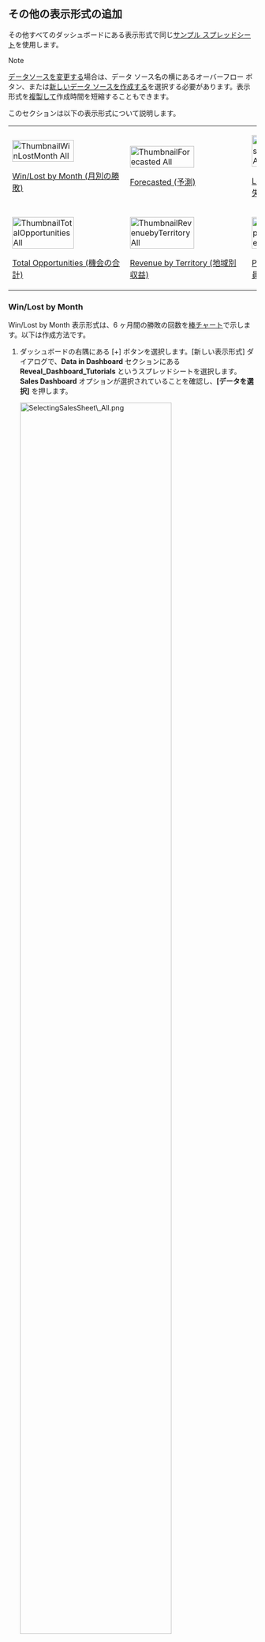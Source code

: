 ## その他の表示形式の追加 

その他すべてのダッシュボードにある表示形式で同じ[サンプル スプレッドシート](http://download.infragistics.com/reportplus/help/samples/Reveal_Dashboard_Tutorials.xlsx)を使用します。

>[!NOTE]
>[データソースを変更する](../../../jp/datasources/changing-data-source-visualization.html)場合は、データ ソース名の横にあるオーバーフロー ボタン、または[新しいデータ ソースを作成する](~/jp/datasources/overview.md)を選択する必要があります。表示形式を[複製して](../../../jp/dashboards/dashboards-interactions.html#view-edit-mode)作成時間を短縮することもできます。

このセクションは以下の表示形式について説明します。

<table>
<colgroup>
<col style="width: 25%" />
<col style="width: 25%" />
<col style="width: 25%" />
<col style="width: 25%" />
</colgroup>
<tbody>
<tr class="odd">
<td><p><img src="images/ThumbnailWinLostMonth_All.png" alt="ThumbnailWinLostMonth All" width="75%" /><br />
</p>
<p><a href="#win-lost-by-month">Win/Lost by Month (月別の勝敗)</a><br />
</p></td>
<td><p><img src="images/ThumbnailForecasted_All.png" alt="ThumbnailForecasted All" width="75%" /><br />
</p>
<p><a href="#forecasted">Forecasted (予測)</a><br />
</p></td>
<td><p><img src="images/ThumbnailLostOpportunities_All.png" alt="ThumbnailLostOpportunities All" width="75%" /><br />
</p>
<p><a href="#lost-opportunities">Lost Opportunities (機会損失)</a><br />
</p></td>
<td><p><img src="images/ThumbnailPipelinebyTerritory_All.png" alt="ThumbnailPipelinebyTerritory All" width="75%" /><br />
</p>
<p><a href="#pipeline-by-territory">Pipeline by Territory (地域別パイプライン)</a><br />
</p></td>
</tr>
<tr class="even">
<td><p><img src="images/ThumbnailTotalOpportunities_All.png" alt="ThumbnailTotalOpportunities All" width="75%" /><br />
</p>
<p><a href="#total-opportunities">Total Opportunities (機会の合計)</a><br />
</p></td>
<td><p><img src="images/ThumbnailRevenuebyTerritory_All.png" alt="ThumbnailRevenuebyTerritory All" width="75%" /><br />
</p>
<p><a href="#revenue-by-territory">Revenue by Territory (地域別収益)</a><br />
</p></td>
<td><p><img src="images/ThumbnailPipelineEmployee_All.png" alt="ThumbnailPipelineEmployee All" width="75%" /><br />
</p>
<p><a href="#pipeline-per-employee">Pipeline per Employee (従業員あたりのパイプライン)</a><br />
</p></td>
<td><p><img src="images/ThumbnailSalesbyProduct_All.png" alt="ThumbnailSalesbyProduct All" width="75%" /><br />
</p>
<p><a href="#sales-by-product">Sales by Product (製品別売上高)</a><br />
</p></td>
</tr>
</tbody>
</table>

<a name='win-lost-by-month'></a>
### Win/Lost by Month

Win/Lost by Month 表示形式は、6 ヶ月間の勝敗の回数を[棒チャート](~/jp/visualization-tutorials/simple-charts.html)で示します。以下は作成方法です。

1.  ダッシュボードの右隅にある [+] ボタンを選択します。[新しい表示形式] ダイアログで、**Data in Dashboard** セクションにある **Reveal\_Dashboard\_Tutorials** というスプレッドシートを選択します。**Sales Dashboard** オプションが選択されていることを確認し、**[データを選択]** を押します。
    
    <img src="images/SelectingSalesSheet_All.png" alt="SelectingSalesSheet\_All.png" width="80%"/>



2.  トップ バーのグリッド アイコンを選択し、**表示形式ピッカーを開き**、柱状チャートを選択します。
    
    <img src="images/SelectColumnChart_All.png" alt="SelectColumnChart\_All" width="80%"/>

 

3.  データ エディターで、**Date** フィールドを [ラベル] に、**Win** と **Loss** フィールドを [値] にドラッグアンドドロップします。
    
    <img src="images/DragDropSalesWinLossMonth_All.png" alt="DragDropSalesWinLossMonth\_All" width="50%"/>

 

4.  この表示形式で表示されるデータは、**月別**です。この形式にするには、ラベル プレース ホルダーで **[日付]** を選択し、**[日付の集計]** を **[月]** に変更します。
    
    <img src="images/SalesWinLostByMonthDateAggregation_All.png" alt="SalesWinLostByMonthDateAggregation\_All" width="80%"/>
    
    次に、**[フィールドの更新]** を選択します。

 

5.  表示形式で 6 ヶ月の期間を表示するには、フィルターを追加する必要があります。
    これを行うには、**Date** をデータ フィルターにドロップし、表示形式フィルター メニューにアクセスするために、それを選択します。その中で、**[フィルター タイプ]** の **[ルールでフィルター]** を選択します。
    
    <img src="images/FilterbyRuleSalesWinLost_All.png" alt="FilterbyRuleSalesWinLost\_All" width="80%"/>
    
    次に、**[ルール]** の **[カスタム日付範囲]** を選択し、以下のカスタム範囲を入力します。
    
    <img src="images/SalesCustomDateRange_All.png" alt="SalesCustomDateRange\_All" width="80%"/>
    
    この後、**[フィールドの更新]** を選択します。

 

6.  **表示形式のタイトルを Win/Lost by Month に変更する**ため、Sales Dashboard の横にある**鉛筆アイコンを選択します**。完了したら、右上の**ティック アイコン**を選択し、ダッシュボード エディターに戻ります。

<a name='forecasted'></a>
### Forecasted

Forecasted 表示形式は、6 ヶ月間の予測を[棒チャート](~/jp/visualization-tutorials/simple-charts.html)で表示します。以下は作成方法です。

1.  ダッシュボードの右隅にある [+] ボタンを選択します。[新しい表示形式] ダイアログで、**Data in Dashboard** セクションにある **Reveal\_Dashboard\_Tutorials** というスプレッドシートを選択します。**Sales Dashboard** オプションが選択されていることを確認し、**[データを選択]** を押します。
    
    <img src="images/SelectingSalesSheet_All.png" alt="SelectingSalesSheet\_All.png" width="80%"/>

 

2.  トップ バーのグリッド アイコンを選択し、**表示形式ピッカーを開き**、棒チャートを選択します。
    
    <img src="images/SelectBarChart_All.png" alt="SelectBarChart\_All" width="80%"/>

 

3.  データ エディターで、**Date** フィールドを [ラベル] に、**Forecasted** フィールドを [値] にドラッグアンドドロップします。
    
    <img src="images/DragDropSalesForecasted_All.png" alt="DragDropSalesForecasted\_All" width="50%"/>

 

4.  この表示形式で表示されるデータは、**月別**です。
    この形式にするには、ラベル プレース ホルダーで **[日付]** を選択し、**[日付の集計]** を **[月]** に変更します。また、**[並べ替え]** を **[降順]** に変更します。
    
    <img src="images/SalesWinLostByMonthDateAggregation_All.png" alt="SalesWinLostByMonthDateAggregation\_All" width="80%"/>
    
    次に、**[フィールドの更新]** を選択します。

 

5.  **Forecasted** フィールドにセールス情報が含まれるため通貨の書式設定にする必要があります。[値] で **Forecasted** フィールドを選択し、以下の変更を適用します。
    
    <img src="images/SalesForecastedFormatting_All.png" alt="SalesForecastedFormatting\_All" width="80%"/>
    
    a.  **[タイプ]** を **[通貨]** に変更します。
    
    b.  **[小数桁]** を **[0]** に変更します。
        次に, **[フィールドの更新]** を選択します。

 

6.  表示形式で 6ヶ月の期間を表示するには、フィルターを追加する必要があります。
    これを行うには、**Date** をデータ フィルターにドロップし、表示形式フィルター メニューにアクセスするために、それを選択します。その中で、**[フィルター タイプ]** の **[ルールでフィルター]** を選択します。
    
    <img src="images/FilterbyRuleSalesWinLost_All.png" alt="FilterbyRuleSalesWinLost\_All" width="80%"/>
    
    次に、**[ルール]** の **[カスタム日付範囲]** を選択し、以下のカスタム範囲を入力します。
    
    <img src="images/SalesCustomDateRange_All.png" alt="SalesCustomDateRange\_All" width="80%"/>
    
    次に、**[フィールドの更新]** を選択します。

 

7.  同じ表示形式サンプルの色にあわせるために、**[設定]** セクションに移動し、1 番目の色に変更します。
    
    <img src="images/SalesForecastedStartColor_All.png" alt="SalesForecastedStartColor\_All" width="80%"/>

 

8.  **表示形式のタイトルを Forecasted に変更する**ため、Sales Dashboard の横にある**鉛筆アイコンを選択します**。完了したら、右上の**ティック アイコン**を選択し、ダッシュボード エディターに戻ります。

<a name='lost-opportunities'></a>
### Lost Opportunities

Lost Opportunities 表示形式は、[テキスト ゲージ](~/jp/visualization-tutorials/Gauge-Views.html#text-gauge)で機会損失の割合を表示します。以下は作成方法です。

1.  ダッシュボードの右隅にある [+] ボタンを選択します。[新しい表示形式] ダイアログで、**Data in Dashboard** セクションにある **Reveal\_Dashboard\_Tutorials** というスプレッドシートを選択します。**Sales Dashboard** オプションが選択されていることを確認し、**[データを選択]** を選択します。
    
    <img src="images/SelectingSalesSheet_All.png" alt="SelectingSalesSheet\_All.png" width="80%"/>

 

2.  トップ バーのグリッド アイコンを選択し、**表示形式ピッカーを開き**、テキスト ゲージを選択します。
    
    <img src="images/SelectTextGauge_All.png" alt="SelectTextGauge\_All" width="80%"/>

 

3.  データ エディターで、**Lost Opportunites** フィールドを [値] にドラッグアンドドロップします。
    
    <img src="images/DragDropSalesLostOpportunities_All.png" alt="DragDropSalesLostOpportunities\_All" width="50%"/>

 

4.  サンプル ダッシュボードで、機会損失はパーセンテージとして表されます。
    この書式を適用するには、値プレース ホルダーの Lost Opportunies フィールドを選択します。書式設定のメニューで:
    
    <img src="images/SalesWonOpportFormatting_All.png" alt="SalesWonOpportFormatting\_All" width="80%"/>
    
    a.  **[タイプ]** を **[パーセント]** に変更します。
    
    b.  **[小数桁]** を **[0]** に変更します。次に, **[フィールドの更新]** を選択します。

サンプルの黄色のダッシュ インジケーターは、前回と比較して数値が安定していることを表します。このマーカーは、ゲージ設定のバンドの構成で作成します。以下は追加方法です。

1.  表示形式エディターの **[設定]** タブに移動します。
    
    <img src="images/TutorialsSettingsMenu_All.png" alt="TutorialsSettingsMenu\_All" width="80%"/>

 

2.  Sales Dashboard のスプレッド シートでは、表示形式がパーセンテージで表されている場合でも、Lost Opportunities は値として 0.56 に相当します。したがって、**[値比較タイプ]** へスクロールし、[数] に設定します。
    
    <img src="images/TutorialsValueComparisonTypeNumber_All.png" alt="TutorialsValueComparisonTypeNumber\_All" width="50%"/>

 

3.  **しきい値を設定する**。この場合、バインドは 0.7～5 です。
    
    <img src="images/SalesChangingBandLostOpps_All.png" alt="SalesChangingBandLostOpps\_All" width="50%"/>

 

4.  各バンドを選択し、**[色] と [インジケーター] の両方を選択します**。
    
    <img src="images/SalesChangingBandColorIndicator_All.png" alt="SalesChangingBandColorIndicator\_All" width="50%"/>

 

5. **表示形式のタイトルを Lost Opportunities に変更する**ため、Sales Dashboard の横にある**鉛筆アイコンを選択します**。完了したら、右上の**ティック アイコン**を選択し、ダッシュボード エディターに戻ります。

<a name='pipeline-by-territory'></a>
### Pipeline by Territory

Pipeline by Territory 表示形式は、[ファンネルチャート](~/jp/visualization-tutorials/simple-charts.html)平均的な販売見込みとそれらの位置を表示します。以下は作成方法です。

1.  ダッシュボードの右隅にある [+] ボタンを選択します。[新しい表示形式] ダイアログで、**Data in Dashboard** セクションにある **Reveal\_Dashboard\_Tutorials** というスプレッドシートを選択します。**Sales Dashboard** オプションが選択されていることを確認し、**[データを選択]** を押します。
    
    <img src="images/SelectingSalesSheet_All.png" alt="SelectingSalesSheet\_All.png" width="80%"/>

 

2.  トップ バーのグリッド アイコンを選択し、**表示形式ピッカーを開き**、ファンネルチャートを選択します。
    
    <img src="images/SelectFunnelChart_All.png" alt="SelectFunnelChart\_All" width="80%"/>

 

3.  データ エディターで、**Territory** を [ラベル] に、**Pipeline** を [値] にドラッグアンドドロップします。
    
    <img src="images/DragDropSalesPipelineTerritory_All.png" alt="DragDropSalesPipelineTerritory\_All" width="50%"/>

 

4.  **Territory** には 4 つの地域しかないため、多くの空の値がありますが、元のデータ ソースの他の列には 1000 を超える値があります。値をフィルタリングするため、**Territory** をデータ フィルターにドラッグアンドドロップします。
    
    <img src="images/DragDropTerritoryDataFilter_All.png" alt="DragDropTerritoryDataFilter\_All" width="50%"/>
    
    次に、[地域] を選択し、**[表示形式フィルター]** ダイアログにアクセスします。**[フィルター タイプ]** を **[空値をフィルター]** に変更し、[フィルターの作成] を選択します。
    
    <img src="images/SalesPipelineTerritoryFilterEmptyValues_All.png" alt="SalesPipelineTerritoryFilterEmptyValues\_All" width="80%"/>

 

5. **表示形式のタイトルを Pipeline by Territory に変更する**ため、Sales
    Dashboard の横にある**鉛筆アイコンを選択します。** 完了したら、右上の**ティック アイコン**を選択し、ダッシュボード エディターに戻ります。完了したら、右上の**ティック アイコン**を選択し、ダッシュボード エディターに戻ります。

<a name='opportunities'></a>
### Total Opportunities

Total Opportunities 表示形式は、12 か月間の会社の機会が表すによる収益を
[折れ線チャート](~/jp/visualization-tutorials/simple-charts.md)で表示します。以下は作成方法です。

1.  ダッシュボードの右隅にある [+] ボタンを選択します。[新しい表示形式] ダイアログで、**Data in Dashboard** セクションにある **Reveal\_Dashboard\_Tutorials** というスプレッドシートを選択します。**Sales Dashboard** オプションが選択されていることを確認し、**[データを選択]** を押します。
    
    <img src="images/SelectingSalesSheet_All.png" alt="SelectingSalesSheet\_All.png" width="80%"/>

 

2.  トップ バーのグリッド アイコンを選択し、**表示形式ピッカーを開き**、折れ線チャートを選択します。
    
    <img src="images/SelectLineChart_All.png" alt="SelectLineChart\_All" width="80%"/>

 

3.  データ エディターで、**Date** をラベルに、**Total Opportunities** を [値] にドラッグアンドドロップします。
    
    <img src="images/DragDropSalesTotalOpportunities_All.png" alt="DragDropSalesTotalOpportunities\_All" width="50%"/>

 

4.  この表示形式で表示されるデータは、**月別**です。この形式にするには、ラベル プレース ホルダーで **[日付]** を選択し、**[日付の集計]** を **[月]** に変更します。
    
    <img src="images/SalesWinLostByMonthDateAggregation_All.png" alt="SalesWinLostByMonthDateAggregation\_All" width="80%"/>
    
    次に, **[フィールドの更新]** を選択します。

 

5.  **Total Opportunities** フィールドにセールス情報が含まれるため通貨で書式設定する必要があります。[値] の **Total Opportunities** フィールドを選択し、次の変更を適用します。
    
    <img src="images/SalesForecastedFormatting_All.png" alt="SalesForecastedFormatting\_All" width="80%"/>
    
    1.  **[タイプ]** を **[通貨]** に変更します。
    
    2.  **[小数桁]** を **[0]** に変更します。
        
        次に, **[フィールドの更新]** を選択します。

 

6.  表示形式で 12 ヶ月の期間を表示するには、フィルターを追加する必要があります。
    これを行うには、**Date** をデータ フィルターにドロップし、表示形式フィルター メニューにアクセスするために、それを選択します。その中で、**[フィルター タイプ]** の **[ルールでフィルター]** を選択します。
    
    <img src="images/FilterbyRuleSalesWinLost_All.png" alt="FilterbyRuleSalesWinLost\_All" width="80%"/>
    
    次に、**[ルール]** の **[カスタム日付範囲]** を選択し、以下のカスタム範囲を入力します。
    
    <img src="images/SalesTotalOppsCustomDateRange_All.png" alt="SalesTotalOppsCustomDateRange\_All" width="80%"/>
    
    次に、**[フィルターの更新]** を選択します。

 

7.  同じ表示形式サンプルの色にあわせるために、**[設定]** セクションに移動し、9 番目の色に変更します。
    
    <img src="images/SalesTotalOpportunitiesStartColor_All.png" alt="SalesTotalOpportunitiesStartColor\_All" width="80%"/>

 

8.  **表示形式のタイトルを Total Opportunities に変更する**ため、Sales Dashboard の横にある**鉛筆アイコンを選択します**。完了したら、右上の**ティック アイコン**を選択し、ダッシュボード エディターに戻ります。

<a name='revenue-by-territory'></a>
### Revenue by Territory

Revenue by Territory 表示形式には、会社の各地域における収益を[円チャート](~/jp/visualization-tutorials/simple-charts.html)で表示されます。以下は作成方法です。

1.  ダッシュボードの右隅にある [+] ボタンを選択します。[新しい表示形式] ダイアログで、**Data in Dashboard** セクションにある **Reveal\_Dashboard\_Tutorials** というスプレッドシートを選択します。**Sales Dashboard** オプションが選択されていることを確認し、**[データを選択]** を押します。
    
    <img src="images/SelectingSalesSheet_All.png" alt="SelectingSalesSheet\_All.png" width="80%"/>

 

2.  トップ バーのグリッド アイコンを選択し、**表示形式ピッカーを開き**、円チャートを選択します。
    
    <img src="images/SelectPieChart_All.png" alt="SelectPieChart\_All" width="80%"/>

 

3.  データ エディターで、**Territory** を [ラベル] に、**Sales Territory** を [値] にドラッグアンドドロップします。
    
    <img src="images/DragDropRevenueTerritory_All.png" alt="DragDropRevenueTerritory\_All" width="50%"/>

 

4.  サンプルの表示形式では、円チャートの開始位置が異なります。
    開始位置を変更するには、表示形式エディターの **[設定]** タブに移動し、**[開始位置]** を **[90°]** に変更します。
    
    <img src="images/SalesRevenuebyTerritoryStartPosition_All.png" alt="SalesRevenuebyTerritoryStartPosition\_All" width="50%"/>

 

5.  **表示形式のタイトルを Revenue by Territory に変更する**ため、Sales Dashboard の横にある**鉛筆アイコンを選択します。** 完了したら、右上の**ティック アイコン**を選択し、ダッシュボード エディターに戻ります。

<a name='pipeline-per-employee'></a>
### Pipeline per Employee

Pipeline per Employee 表示形式は、従業員別の上位 10 位までの販売見込みを[柱状チャート](~/jp/visualization-tutorials/simple-charts.html)で示します。以下は作成方法です。

1.  ダッシュボードの右隅にある [+] ボタンを選択します。[新しい表示形式] ダイアログで、**Data in Dashboard** セクションにある **Reveal\_Dashboard\_Tutorials** というスプレッドシートを選択します。**Sales Dashboard** オプションが選択されていることを確認し、**[データを選択]** を押します。
    
    <img src="images/SelectingSalesSheet_All.png" alt="SelectingSalesSheet\_All.png" width="80%"/>

 

2.  トップ バーのグリッド アイコンを選択し、**表示形式ピッカーを開き**、柱状チャートを選択します。
    
    <img src="images/SelectColumnChart_All.png" alt="SelectTextGauge\_All" width="80%"/>

 

3.  データ エディターで、**Employee** を [ラベル] に、**Pipeline** を [値] にドラッグアンドドロップします。
    
    <img src="images/DragDropPipelineEmployee_All.png" alt="DragDropPipelineEmployee\_All" width="50%"/>

 

4.  **Pipeline** の値は売り上げ見込みを参照するため、通貨で書式設定する必要があります。[値] で **Pipeline** フィールドを選択し、次の変更を適用します。
    
    <img src="images/SalesForecastedFormatting_All.png" alt="SalesForecastedFormatting\_All" width="80%"/>
    
    1.  **[タイプ]** を **[通貨]** に変更します。
    
    2.  **[小数桁]** を **[0]** に変更します。
        
        次に、**[フィールドの更新]** を選択します。

 

5.  この表示形式は 見込み客のトップ 10 を表示するため、フィルターが必要です。
    これを行うには、**[データ フィルターの追加]** を選択し、リストの一番下までスクロールします。集計された **Pipeline** フィールドを選択します。
    
    <img src="images/SelectPipelineDataEditor_All.png" alt="SelectPipelineDataEditor\_All" width="50%"/>
    
    次に、**[ルール]** の下の **[トップ アイテム]** を選択し、**10** と入力します。
    
    <img src="images/SalesPipelineEmployeeTop10_All.png" alt="SalesPipelineEmployeeTop10\_All" width="80%"/>
    
    [フィルターを作成] を選択し、変更を適用します。

 

6.  同じ表示形式サンプルの色にあわせるために、**[設定]** セクションに移動し、10 番目の色に変更します。
    
    <img src="images/SalesPipelineEmployeeStartColor_All.png" alt="SalesPipelineEmployeeStartColor\_All" width="80%"/>

 

7.  **表示形式のタイトルを Pipeline by Employee に変更する**ため、Sales Dashboard の横にある**鉛筆アイコンを選択します。** 完了したら、右上の**ティック アイコン**を選択し、ダッシュボード エディターに戻ります。

<a name='sales-by-product'></a>
### Sales by Product

Sales by Product 表示形式は、さまざまな会社の製品とそれぞれの売上げの割合を[ドーナツ型チャート](~/jp/visualization-tutorials/simple-charts.html)で表示します。以下は作成方法です。

1.  ダッシュボードの右隅にある [+] ボタンを選択します。[新しい表示形式] ダイアログで、**Data in Dashboard** セクションにある **Reveal\_Dashboard\_Tutorials** というスプレッドシートを選択します。**Sales Dashboard** オプションが選択されていることを確認し、**[データを選択]** を押します。
    
    <img src="images/SelectingSalesSheet_All.png" alt="SelectingSalesSheet\_All.png" width="80%"/>

 

2.  トップ バーのグリッド アイコンを選択し、**表示形式ピッカーを開き**、円チャートを選択します。
    
    <img src="images/SelectDoughnutChart_All.png" alt="SelectFunnelChart\_All" width="80%"/>

 

3.  データ エディターで、**Product** を [ラベル] に、**Sales Product** を [値] にドラッグアンドドロップします。
    
    <img src="images/DragDropSalesProduct_All.png" alt="DragDropSalesProduct\_All" width="50%"/>

 

4.  サンプルの表示形式では、円チャートの開始位置が異なります。開始位置を変更するには、表示形式エディターの **[設定]** タブに移動し、**[開始位置]** を **[90°]** に変更します。
    
    <img src="images/SalesRevenuebyTerritoryStartPosition_All.png" alt="SalesRevenuebyTerritoryStartPosition\_All" width="50%"/>

 

5.  **表示形式のタイトルを Pipeline by Employee に変更する**ため、Sales Dashboard の横にある**鉛筆アイコンを選択します**。完了したら、右上の**ティック アイコン**を選択し、ダッシュボード エディターに戻ります。


<style>
.previous {
    text-align: left
}

.next {
    float: right
}

</style>

<a href="applying-theme.md" class="previous">&laquo; 前へ</a>
<a href="saving-dashboard.md" class="next">次へ &raquo;</a>